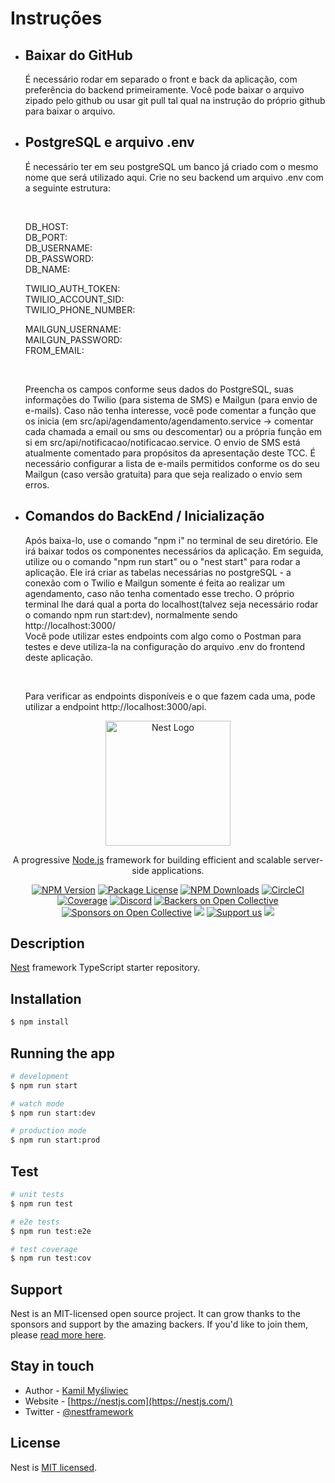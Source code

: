 <h1> Instruções</h1>
<ul>
<li>
<h2>Baixar do GitHub</h2>
<p>
  É necessário rodar em separado o front e back da aplicação, com preferência do backend primeiramente. Você pode baixar o arquivo zipado pelo github ou usar git pull tal qual na instrução do próprio github para baixar o arquivo.
</li>
<li>
<h2>PostgreSQL e arquivo .env</h2>
</p>
  É necessário ter em seu postgreSQL um banco já criado com o mesmo nome que será utilizado aqui. Crie no seu backend um arquivo .env com a seguinte estrutura:
</p>
<br>
<p>
  DB_HOST: <br>
  DB_PORT: <br>
  DB_USERNAME: <br>
  DB_PASSWORD: <br>
  DB_NAME: <br>

  TWILIO_AUTH_TOKEN: <br> 
  TWILIO_ACCOUNT_SID: <br>
  TWILIO_PHONE_NUMBER: <br>

  MAILGUN_USERNAME: <br>
  MAILGUN_PASSWORD: <br>
  FROM_EMAIL: <br>
<p>
<br>
<p>
  Preencha os campos conforme seus dados do PostgreSQL, suas informações do Twilio (para sistema de SMS) e Mailgun (para envio de e-mails). Caso não tenha interesse, você pode comentar a função que os inicia (em src/api/agendamento/agendamento.service -> comentar cada chamada a email ou sms ou descomentar) ou a própria função em si em src/api/notificacao/notificacao.service. O envio de SMS está atualmente comentado para propósitos da apresentação deste TCC. É necessário configurar a lista de e-mails permitidos conforme os do seu Mailgun (caso versão gratuita) para que seja realizado o envio sem erros.
</p>
</li>
<li>
<h2>Comandos do BackEnd / Inicialização</h2>
<p>
  Após baixa-lo, use o comando "npm i" no terminal de seu diretório. Ele irá baixar todos os componentes necessários da aplicação. Em seguida, utilize ou o comando "npm run start" ou o "nest start" para rodar a aplicação. Ele irá criar as tabelas necessárias no postgreSQL - a conexão com o Twilio e Mailgun somente é feita ao realizar um agendamento, caso não tenha comentado esse trecho.
  O próprio terminal lhe dará qual a porta do localhost(talvez seja necessário rodar o comando npm run start:dev), normalmente sendo http://localhost:3000/
  <br>
  Você pode utilizar estes endpoints com algo como o Postman para testes e deve utiliza-la na configuração do arquivo .env do frontend deste aplicação.
</p>
<br>
<p>
  Para verificar as endpoints disponíveis e o que fazem cada uma, pode utilizar a endpoint http://localhost:3000/api.
</p>
</li>
</ul>

<p align="center">
  <a href="http://nestjs.com/" target="blank"><img src="https://nestjs.com/img/logo-small.svg" width="200" alt="Nest Logo" /></a>
</p>

[circleci-image]: https://img.shields.io/circleci/build/github/nestjs/nest/master?token=abc123def456
[circleci-url]: https://circleci.com/gh/nestjs/nest

  <p align="center">A progressive <a href="http://nodejs.org" target="_blank">Node.js</a> framework for building efficient and scalable server-side applications.</p>
    <p align="center">
<a href="https://www.npmjs.com/~nestjscore" target="_blank"><img src="https://img.shields.io/npm/v/@nestjs/core.svg" alt="NPM Version" /></a>
<a href="https://www.npmjs.com/~nestjscore" target="_blank"><img src="https://img.shields.io/npm/l/@nestjs/core.svg" alt="Package License" /></a>
<a href="https://www.npmjs.com/~nestjscore" target="_blank"><img src="https://img.shields.io/npm/dm/@nestjs/common.svg" alt="NPM Downloads" /></a>
<a href="https://circleci.com/gh/nestjs/nest" target="_blank"><img src="https://img.shields.io/circleci/build/github/nestjs/nest/master" alt="CircleCI" /></a>
<a href="https://coveralls.io/github/nestjs/nest?branch=master" target="_blank"><img src="https://coveralls.io/repos/github/nestjs/nest/badge.svg?branch=master#9" alt="Coverage" /></a>
<a href="https://discord.gg/G7Qnnhy" target="_blank"><img src="https://img.shields.io/badge/discord-online-brightgreen.svg" alt="Discord"/></a>
<a href="https://opencollective.com/nest#backer" target="_blank"><img src="https://opencollective.com/nest/backers/badge.svg" alt="Backers on Open Collective" /></a>
<a href="https://opencollective.com/nest#sponsor" target="_blank"><img src="https://opencollective.com/nest/sponsors/badge.svg" alt="Sponsors on Open Collective" /></a>
  <a href="https://paypal.me/kamilmysliwiec" target="_blank"><img src="https://img.shields.io/badge/Donate-PayPal-ff3f59.svg"/></a>
    <a href="https://opencollective.com/nest#sponsor"  target="_blank"><img src="https://img.shields.io/badge/Support%20us-Open%20Collective-41B883.svg" alt="Support us"></a>
  <a href="https://twitter.com/nestframework" target="_blank"><img src="https://img.shields.io/twitter/follow/nestframework.svg?style=social&label=Follow"></a>
</p>
  <!--[![Backers on Open Collective](https://opencollective.com/nest/backers/badge.svg)](https://opencollective.com/nest#backer)
  [![Sponsors on Open Collective](https://opencollective.com/nest/sponsors/badge.svg)](https://opencollective.com/nest#sponsor)-->

## Description

[Nest](https://github.com/nestjs/nest) framework TypeScript starter repository.

## Installation

```bash
$ npm install
```

## Running the app

```bash
# development
$ npm run start

# watch mode
$ npm run start:dev

# production mode
$ npm run start:prod
```

## Test

```bash
# unit tests
$ npm run test

# e2e tests
$ npm run test:e2e

# test coverage
$ npm run test:cov
```

## Support

Nest is an MIT-licensed open source project. It can grow thanks to the sponsors and support by the amazing backers. If you'd like to join them, please [read more here](https://docs.nestjs.com/support).

## Stay in touch

- Author - [Kamil Myśliwiec](https://kamilmysliwiec.com)
- Website - [https://nestjs.com](https://nestjs.com/)
- Twitter - [@nestframework](https://twitter.com/nestframework)

## License

Nest is [MIT licensed](LICENSE).
